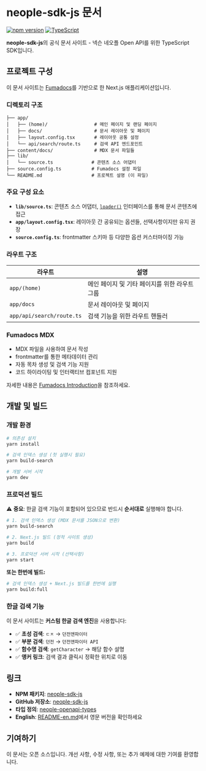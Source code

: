 # neople-sdk-js 문서

[![npm version](https://badge.fury.io/js/neople-sdk-js.svg)](https://www.npmjs.com/package/neople-sdk-js)
[![TypeScript](https://img.shields.io/badge/%3C%2F%3E-TypeScript-%230074c1.svg)](http://www.typescriptlang.org/)

**neople-sdk-js**의 공식 문서 사이트 - 넥슨 네오플 Open API를 위한 TypeScript SDK입니다.

## 프로젝트 구성

이 문서 사이트는 [Fumadocs](https://fumadocs.dev)를 기반으로 한 Next.js 애플리케이션입니다.

### 디렉토리 구조

```
├── app/
│   ├── (home)/                 # 메인 페이지 및 랜딩 페이지
│   ├── docs/                   # 문서 레이아웃 및 페이지
│   ├── layout.config.tsx       # 레이아웃 공통 설정
│   └── api/search/route.ts     # 검색 API 엔드포인트
├── content/docs/               # MDX 문서 파일들
├── lib/
│   └── source.ts              # 콘텐츠 소스 어댑터
├── source.config.ts           # Fumadocs 설정 파일
└── README.md                  # 프로젝트 설명 (이 파일)
```

### 주요 구성 요소

- **`lib/source.ts`**: 콘텐츠 소스 어댑터, [`loader()`](https://fumadocs.dev/docs/headless/source-api) 인터페이스를 통해 문서 콘텐츠에 접근
- **`app/layout.config.tsx`**: 레이아웃 간 공유되는 옵션들, 선택사항이지만 유지 권장
- **`source.config.ts`**: frontmatter 스키마 등 다양한 옵션 커스터마이징 가능

### 라우트 구조

| 라우트                    | 설명                                          |
| ------------------------- | --------------------------------------------- |
| `app/(home)`              | 메인 페이지 및 기타 페이지를 위한 라우트 그룹 |
| `app/docs`                | 문서 레이아웃 및 페이지                       |
| `app/api/search/route.ts` | 검색 기능을 위한 라우트 핸들러                |

### Fumadocs MDX

- MDX 파일을 사용하여 문서 작성
- frontmatter를 통한 메타데이터 관리
- 자동 목차 생성 및 검색 기능 지원
- 코드 하이라이팅 및 인터랙티브 컴포넌트 지원

자세한 내용은 [Fumadocs Introduction](https://fumadocs.dev/docs/mdx)을 참조하세요.

## 개발 및 빌드

### 개발 환경

```bash
# 의존성 설치
yarn install

# 검색 인덱스 생성 (첫 실행시 필요)
yarn build-search

# 개발 서버 시작
yarn dev
```

### 프로덕션 빌드

⚠️ **중요**: 한글 검색 기능이 포함되어 있으므로 반드시 **순서대로** 실행해야 합니다.

```bash
# 1. 검색 인덱스 생성 (MDX 문서를 JSON으로 변환)
yarn build-search

# 2. Next.js 빌드 (정적 사이트 생성)
yarn build

# 3. 프로덕션 서버 시작 (선택사항)
yarn start
```

**또는 한번에 빌드:**

```bash
# 검색 인덱스 생성 + Next.js 빌드를 한번에 실행
yarn build:full
```

### 한글 검색 기능

이 문서 사이트는 **커스텀 한글 검색 엔진**을 사용합니다:

- ✅ **초성 검색**: `ㄷㅈ` → `던전앤파이터`
- ✅ **부분 검색**: `던전` → `던전앤파이터 API`
- ✅ **함수명 검색**: `getCharacter` → 해당 함수 설명
- ✅ **앵커 링크**: 검색 결과 클릭시 정확한 위치로 이동

## 링크

- **NPM 패키지**: [neople-sdk-js](https://www.npmjs.com/package/neople-sdk-js)
- **GitHub 저장소**: [neople-sdk-js](https://github.com/crowrish/neople-sdk-js)
- **타입 정의**: [neople-openapi-types](https://www.npmjs.com/package/neople-openapi-types)
- **English**: [README-en.md](README-en.md)에서 영문 버전을 확인하세요

## 기여하기

이 문서는 오픈 소스입니다. 개선 사항, 수정 사항, 또는 추가 예제에 대한 기여를 환영합니다.
